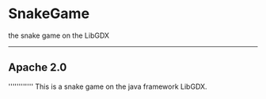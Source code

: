 # SnakeGame
the snake game on the LibGDX

----------
Apache 2.0
----------

''''''''''''
This is a snake game on the java framework LibGDX.
